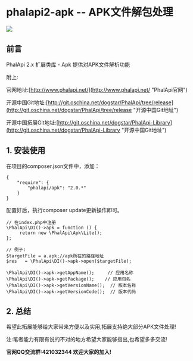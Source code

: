 # phalapi2-apk -- APK文件解包处理

![](http://webtools.qiniudn.com/master-LOGO-20150410_50.jpg)

## 前言

PhalApi 2.x 扩展类库 - Apk 提供对APK文件解析功能

附上:

官网地址:[http://www.phalapi.net/](http://www.phalapi.net/ "PhalApi官网")

开源中国Git地址:[http://git.oschina.net/dogstar/PhalApi/tree/release](http://git.oschina.net/dogstar/PhalApi/tree/release "开源中国Git地址")

开源中国拓展Git地址:[http://git.oschina.net/dogstar/PhalApi-Library](http://git.oschina.net/dogstar/PhalApi-Library "开源中国Git地址")


## 1. 安装使用


在项目的composer.json文件中，添加：

```
{
    "require": {
        "phalapi/apk": "2.0.*"
    }
}
```

配置好后，执行composer update更新操作即可。

```
// 在index.php中注册
\PhalApi\DI()->apk = function () {
     return new \PhalApi\Apk\Lite();
};
 
// 例子:
$targetFile = a.apk;//apk所在的路径地址
$res   = \PhalApi\DI()->apk->open($targetFile);
  
\PhalApi\DI()->apk->getAppName();     // 应用名称
\PhalApi\DI()->apk->getPackage();    // 应用包名
\PhalApi\DI()->apk->getVersionName();  // 版本名称
\PhalApi\DI()->apk->getVersionCode();  // 版本代码
```

## 2. 总结

希望此拓展能够给大家带来方便以及实用,拓展支持绝大部分APK文件处理!

注:笔者能力有限有说的不对的地方希望大家能够指出,也希望多多交流!

**官网QQ交流群:421032344  欢迎大家的加入!**
